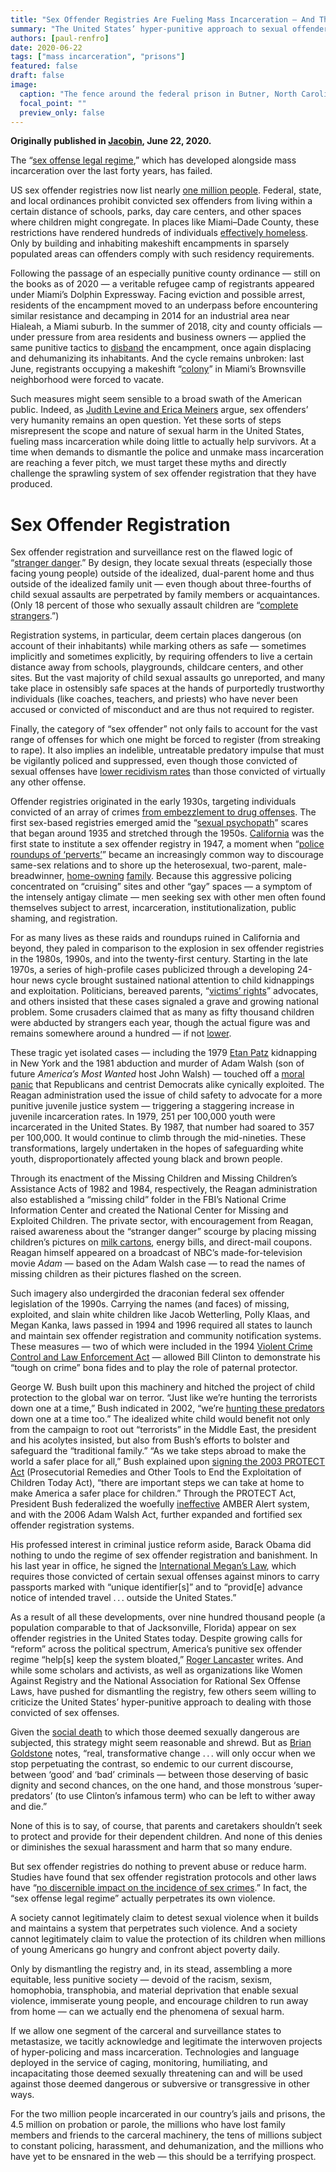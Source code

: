 ```yaml
---
title: "Sex Offender Registries Are Fueling Mass Incarceration — And They Aren’t Helping Survivors"
summary: "The United States’ hyper-punitive approach to sexual offenders has fueled mass incarceration while doing little to actually help survivors."
authors: [paul-renfro]
date: 2020-06-22
tags: ["mass incarceration", "prisons"]
featured: false
draft: false
image:
  caption: "The fence around the federal prison in Butner, North Carolina."
  focal_point: ""
  preview_only: false
---
```

**Originally published in [Jacobin](https://www.jacobinmag.com/2020/06/sex-offender-registries-mass-incarceration), June 22, 2020.**

The “[sex offense legal regime](https://www.penguinrandomhouse.com/books/622850/the-feminist-and-the-sex-offender-by-judith-levine-and-erica-meiners/),” which has developed alongside mass incarceration over the last forty years, has failed.

US sex offender registries now list nearly [one million people](https://theappeal.org/why-sex-offender-registries-keep-growing-even-as-sexual-violence-rates-fall/). Federal, state, and local ordinances prohibit convicted sex offenders from living within a certain distance of schools, parks, day care centers, and other spaces where children might congregate. In places like Miami–Dade County, these restrictions have rendered hundreds of individuals [effectively homeless](https://www.themarshallproject.org/2018/10/03/banished). Only by building and inhabiting makeshift encampments in sparsely populated areas can offenders comply with such residency requirements.

Following the passage of an especially punitive county ordinance — still on the books as of 2020 — a veritable refugee camp of registrants appeared under Miami’s Dolphin Expressway. Facing eviction and possible arrest, residents of the encampment moved to an underpass before encountering similar resistance and decamping in 2014 for an industrial area near Hialeah, a Miami suburb. In the summer of 2018, city and county officials — under pressure from area residents and business owners — applied the same punitive tactics to [disband](https://www.miaminewtimes.com/news/police-now-just-shuffling-tent-city-sex-offenders-around-miami-dade-county-10376656) the encampment, once again displacing and dehumanizing its inhabitants. And the cycle remains unbroken: last June, registrants occupying a makeshift “[colony](https://www.miaminewtimes.com/news/homeless-sex-offenders-booted-offered-shelter-by-frank-diazs-united-we-all-can-11191829)” in Miami’s Brownsville neighborhood were forced to vacate.

Such measures might seem sensible to a broad swath of the American public. Indeed, as [Judith Levine and Erica Meiners](https://thebaffler.com/latest/sex-offenders-human-levine-meiners) argue, sex offenders’ very humanity remains an open question. Yet these sorts of steps misrepresent the scope and nature of sexual harm in the United States, fueling mass incarceration while doing little to actually help survivors. At a time when demands to dismantle the police and unmake mass incarceration are reaching a fever pitch, we must target these myths and directly challenge the sprawling system of sex offender registration that they have produced.

# Sex Offender Registration

Sex offender registration and surveillance rest on the flawed logic of “[stranger danger](https://global.oup.com/academic/product/stranger-danger-9780190913984?cc=us&lang=en&).” By design, they locate sexual threats (especially those facing young people) outside of the idealized, dual-parent home and thus outside of the idealized family unit — even though about three-fourths of child sexual assaults are perpetrated by family members or acquaintances. (Only 18 percent of those who sexually assault children are “[complete strangers](https://www.ncjrs.gov/pdffiles1/ojjdp/214383.pdf).”)

Registration systems, in particular, deem certain places dangerous (on account of their inhabitants) while marking others as safe — sometimes implicitly and sometimes explicitly, by requiring offenders to live a certain distance away from schools, playgrounds, childcare centers, and other sites. But the vast majority of child sexual assaults go unreported, and many take place in ostensibly safe spaces at the hands of purportedly trustworthy individuals (like coaches, teachers, and priests) who have never been accused or convicted of misconduct and are thus not required to register.

Finally, the category of “sex offender” not only fails to account for the vast range of offenses for which one might be forced to register (from streaking to rape). It also implies an indelible, untreatable predatory impulse that must be vigilantly policed and suppressed, even though those convicted of sexual offenses have [lower recidivism rates](https://www.prisonpolicy.org/blog/2019/06/06/sexoffenses/) than those convicted of virtually any other offense.

Offender registries originated in the early 1930s, targeting individuals convicted of an array of crimes [from embezzlement to drug offenses](https://socialchangenyu.com/review/gangsters-to-greyhounds-the-past-present-and-future-of-offender-registration/). The first sex-based registries emerged amid the “[sexual psychopath](https://www.jstor.org/stable/1908506)” scares that began around 1935 and stretched through the 1950s. [California](https://oag.ca.gov/sex-offender-reg) was the first state to institute a sex offender registry in 1947, a moment when “[police roundups of ‘perverts’](https://academic.oup.com/jah/article-abstract/74/1/83/736940?redirectedFrom=fulltext)” became an increasingly common way to discourage same-sex relations and to shore up the heterosexual, two-parent, male-breadwinner, [home-owning](https://press.princeton.edu/books/paperback/9780691133898/the-silent-majority) [family](https://journals.sagepub.com/doi/full/10.1177/0096144213479322). Because this aggressive policing concentrated on “cruising” sites and other “gay” spaces — a symptom of the intensely antigay climate — men seeking sex with other men often found themselves subject to arrest, incarceration, institutionalization, public shaming, and registration.

For as many lives as these raids and roundups ruined in California and beyond, they paled in comparison to the explosion in sex offender registries in the 1980s, 1990s, and into the twenty-first century. Starting in the late 1970s, a series of high-profile cases publicized through a developing 24-hour news cycle brought sustained national attention to child kidnappings and exploitation. Politicians, bereaved parents, “[victims’ rights](https://www.dukeupress.edu/second-wounds)” advocates, and others insisted that these cases signaled a grave and growing national problem. Some crusaders claimed that as many as fifty thousand children were abducted by strangers each year, though the actual figure was and remains somewhere around a hundred — if not [lower](https://www.pennlive.com/news/2019/07/attempted-abductions-by-strangers-is-very-rare-expert.html).

These tragic yet isolated cases — including the 1979 [Etan Patz](https://crimereads.com/how-the-disappearance-of-etan-patz-changed-the-face-of-new-york-city-forever/) kidnapping in New York and the 1981 abduction and murder of Adam Walsh (son of future _America’s Most Wanted_ host John Walsh) — touched off a [moral panic](https://www.jacobinmag.com/2020/05/stranger-danger-mass-incarceration-paul-renfro) that Republicans and centrist Democrats alike cynically exploited. The Reagan administration used the issue of child safety to advocate for a more punitive juvenile justice system — triggering a staggering increase in juvenile incarceration rates. In 1979, 251 per 100,000 youth were incarcerated in the United States. By 1987, that number had soared to 357 per 100,000\. It would continue to climb through the mid-nineties. These transformations, largely undertaken in the hopes of safeguarding white youth, disproportionately affected young black and brown people.

Through its enactment of the Missing Children and Missing Children’s Assistance Acts of 1982 and 1984, respectively, the Reagan administration also established a “missing child” folder in the FBI’s National Crime Information Center and created the National Center for Missing and Exploited Children. The private sector, with encouragement from Reagan, raised awareness about the “stranger danger” scourge by placing missing children’s pictures on [milk cartons](https://99percentinvisible.org/episode/milk-carton-kids/), energy bills, and direct-mail coupons. Reagan himself appeared on a broadcast of NBC’s made-for-television movie _Adam_ — based on the Adam Walsh case — to read the names of missing children as their pictures flashed on the screen.

Such imagery also undergirded the draconian federal sex offender legislation of the 1990s. Carrying the names (and faces) of missing, exploited, and slain white children like Jacob Wetterling, Polly Klaas, and Megan Kanka, laws passed in 1994 and 1996 required all states to launch and maintain sex offender registration and community notification systems. These measures — two of which were included in the 1994 [Violent Crime Control and Law Enforcement Act](https://www.thenation.com/article/hillary-clinton-does-not-deserve-black-peoples-votes/) — allowed Bill Clinton to demonstrate his “tough on crime” bona fides and to play the role of paternal protector.

George W. Bush built upon this machinery and hitched the project of child protection to the global war on terror. “Just like we’re hunting the terrorists down one at a time,” Bush indicated in 2002, “we’re [hunting these predators](https://www.jstor.org/stable/10.15767/feministstudies.44.3.0567) down one at a time too.” The idealized white child would benefit not only from the campaign to root out “terrorists” in the Middle East, the president and his acolytes insisted, but also from Bush’s efforts to bolster and safeguard the “traditional family.” “As we take steps abroad to make the world a safer place for all,” Bush explained upon [signing the 2003 PROTECT Act](https://www.presidency.ucsb.edu/documents/statement-house-representatives-action-amber-alert-system-legislation) (Prosecutorial Remedies and Other Tools to End the Exploitation of Children Today Act), “there are important steps we can take at home to make America a safer place for children.” Through the PROTECT Act, President Bush federalized the woefully [ineffective](https://psmag.com/social-justice/amber-alerts-largely-ineffective-study-shows-4792) AMBER Alert system, and with the 2006 Adam Walsh Act, further expanded and fortified sex offender registration systems.

His professed interest in criminal justice reform aside, Barack Obama did nothing to undo the regime of sex offender registration and banishment. In his last year in office, he signed the [International Megan’s Law](https://slate.com/news-and-politics/2016/02/the-international-megans-law-obama-just-signed-is-bad-law.html), which requires those convicted of certain sexual offenses against minors to carry passports marked with “unique identifier[s]” and to “provid[e] advance notice of intended travel . . . outside the United States.”

As a result of all these developments, over nine hundred thousand people (a population comparable to that of Jacksonville, Florida) appear on sex offender registries in the United States today. Despite growing calls for “reform” across the political spectrum, America’s punitive sex offender regime “help[s] keep the system bloated,” [Roger Lancaster](https://www.jacobinmag.com/2018/12/criminal-justice-reform-first-step-act) writes. And while some scholars and activists, as well as organizations like Women Against Registry and the National Association for Rational Sex Offense Laws, have pushed for dismantling the registry, few others seem willing to criticize the United States’ hyper-punitive approach to dealing with those convicted of sex offenses.

Given the [social death](https://www.hup.harvard.edu/catalog.php?isbn=9780674986909) to which those deemed sexually dangerous are subjected, this strategy might seem reasonable and shrewd. But as [Brian Goldstone](https://www.jacobinmag.com/2016/04/kalief-browder-prison-reform-clinton-criminal-justice) notes, “real, transformative change . . . will only occur when we stop perpetuating the contrast, so endemic to our current discourse, between ‘good’ and ‘bad’ criminals — between those deserving of basic dignity and second chances, on the one hand, and those monstrous ‘super-predators’ (to use Clinton’s infamous term) who can be left to wither away and die.”

None of this is to say, of course, that parents and caretakers shouldn’t seek to protect and provide for their dependent children. And none of this denies or diminishes the sexual harassment and harm that so many endure.

But sex offender registries do nothing to prevent abuse or reduce harm. Studies have found that sex offender registration protocols and other laws have “[no discernible impact on the incidence of sex crimes](https://eml.berkeley.edu/~jmccrary/lave_and_mccrary2013FINAL.pdf).” In fact, the “sex offense legal regime” actually perpetrates its own violence.

A society cannot legitimately claim to detest sexual violence when it builds and maintains a system that perpetrates such violence. And a society cannot legitimately claim to value the protection of its children when millions of young Americans go hungry and confront abject poverty daily.

Only by dismantling the registry and, in its stead, assembling a more equitable, less punitive society — devoid of the racism, sexism, homophobia, transphobia, and material deprivation that enable sexual violence, immiserate young people, and encourage children to run away from home — can we actually end the phenomena of sexual harm.

If we allow one segment of the carceral and surveillance states to metastasize, we tacitly acknowledge and legitimate the interwoven projects of hyper-policing and mass incarceration. Technologies and language deployed in the service of caging, monitoring, humiliating, and incapacitating those deemed sexually threatening can and will be used against those deemed dangerous or subversive or transgressive in other ways.

For the two million people incarcerated in our country’s jails and prisons, the 4.5 million on probation or parole, the millions who have lost family members and friends to the carceral machinery, the tens of millions subject to constant policing, harassment, and dehumanization, and the millions who have yet to be ensnared in the web — this should be a terrifying prospect.